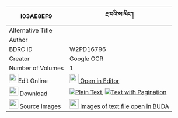 |I03AE8EF9|རྔ་བའི་ས་མིང་། 
| --- | --- 
|Alternative Title |
|Author | 
|BDRC ID | W2PD16796
|Creator | Google OCR
|Number of Volumes| 1
|<img width="25" src="https://img.icons8.com/color/25/000000/edit-property.png">Edit Online| [<img width="25" src="https://avatars.githubusercontent.com/u/45091458?s=200&v=4"> Open in Editor](http://editor.openpecha.org/I03AE8EF9)
|<img width="25" src="https://img.icons8.com/fluent/48/000000/download-2.png"/>  Download | [![](https://img.icons8.com/color/20/000000/txt.png)Plain Text](https://github.com/Openpecha/I03AE8EF9/releases/download/v1/ngawa_i_sa_ming_plain_I03AE8EF9.zip), [![](https://img.icons8.com/color/20/000000/txt.png)Text with Pagination](https://github.com/Openpecha/I03AE8EF9/releases/download/v1/ngawa_i_sa_ming_pages_I03AE8EF9.zip)
|<img width="25" src="https://img.icons8.com/plasticine/100/000000/pictures-folder.png"/>  Source Images | [<img width="25" src="https://library.bdrc.io/icons/BUDA-small.svg"> Images of text file open in BUDA](https://library.bdrc.io/show/bdr:W2PD16796)
